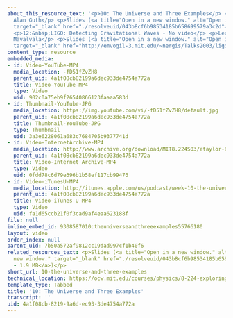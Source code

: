 ```yaml
---
about_this_resource_text: '<p>10: The Universe and Three Examples</p> <p>Lecturer:
  Alan Guth</p> <p>Slides (<a title="Open in a new window." alt="Open in a new window."
  target="_blank" href="./resolveuid/043b8cf6b98534185b658699579a3c2d">PDF - 1.9 MB</a>)</p>
  <p>12:&nbsp;LIGO: Detecting Gravitational Waves - No video</p> <p>Lecturer: Nergis
  Mavalvala</p> <p>Slides (<a title="Open in a new window." alt="Open in a new window."
  target="_blank" href="http://emvogil-3.mit.edu/~nergis/Talks2003/ligo_BHseminar_apr03.ppt">PPT</a>)</p>'
content_type: resource
embedded_media:
- id: Video-YouTube-MP4
  media_location: -fD51fZvZH8
  parent_uid: 4a1f08cb82199a6dec933de4754a772a
  title: Video-YouTube-MP4
  type: Video
  uid: 902c0a75eb9f26540866123faaaa583d
- id: Thumbnail-YouTube-JPG
  media_location: https://img.youtube.com/vi/-fD51fZvZH8/default.jpg
  parent_uid: 4a1f08cb82199a6dec933de4754a772a
  title: Thumbnail-YouTube-JPG
  type: Thumbnail
  uid: 3a3e6228061a683c7684705b9377741d
- id: Video-InternetArchive-MP4
  media_location: http://www.archive.org/download/MIT8.224S03/etaylor-8.224-sem-mit-9151-14apr2003-1430-220k.mp4
  parent_uid: 4a1f08cb82199a6dec933de4754a772a
  title: Video-Internet Archive-MP4
  type: Video
  uid: 0fdd78c6d79e396b1b58ef117cb99476
- id: Video-iTunesU-MP4
  media_location: http://itunes.apple.com/us/podcast/week-10-the-universe-three/id341599971?i=63740526
  parent_uid: 4a1f08cb82199a6dec933de4754a772a
  title: Video-iTunes U-MP4
  type: Video
  uid: fa1d65ccb21f0f3cad9af4eaa623188f
file: null
inline_embed_id: 9308587010:theuniverseandthreeexamples55766180
layout: video
order_index: null
parent_uid: 7b50a572af9812cc19dad997cf1b40f6
related_resources_text: <p>Slides (<a title="Open in a new window." alt="Open in a
  new window." target="_blank" href="./resolveuid/043b8cf6b98534185b658699579a3c2d">PDF
  - 1.9 MB</a>)</p>
short_url: 10-the-universe-and-three-examples
technical_location: https://ocw.mit.edu/courses/physics/8-224-exploring-black-holes-general-relativity-astrophysics-spring-2003/video-lectures/10-the-universe-and-three-examples
template_type: Tabbed
title: '10: The Universe and Three Examples'
transcript: ''
uid: 4a1f08cb-8219-9a6d-ec93-3de4754a772a
---
```

